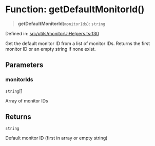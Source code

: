 # Function: getDefaultMonitorId()

> **getDefaultMonitorId**(`monitorIds`): `string`

Defined in: [src/utils/monitorUiHelpers.ts:130](https://github.com/Nick2bad4u/Uptime-Watcher/blob/dca5483e793478722cd3e6e125cafcec5fc771f0/src/utils/monitorUiHelpers.ts#L130)

Get the default monitor ID from a list of monitor IDs.
Returns the first monitor ID or an empty string if none exist.

## Parameters

### monitorIds

`string`[]

Array of monitor IDs

## Returns

`string`

Default monitor ID (first in array or empty string)
